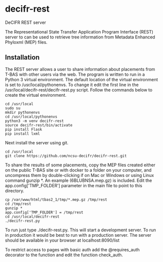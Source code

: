 # decifr-rest
DeCIFR REST server

The Representational State Transfer Application Program Interface (REST) server to can be used to retrieve tree information from Metadata  Enhanced Phyloxml (MEP) files.

## Installation

The REST server allows a user to share information about placements from T-BAS with other users via the web. The program is written to run in a Python 3 virtual environment. The default location of the virtual environment is set to /usr/local/pythonenvs. To change it edit the first line in the /usr/local/decifr-rest/decifr-rest.py script. Follow the commands below to create the virtual environment.

```
cd /usr/local
sudo su
mkdir pythonenvs
cd /usr/local/pythonenvs
python3 -m venv decifr-rest
source decifr-rest/bin/activate
pip install Flask
pip install lxml
```

Next install the server using git.

```
cd /usr/local
git clone https://github.com/ncsu-decifr/decifr-rest.git
```

To share the results of some placements, copy the MEP files created either on the public T-BAS site or with docker to a folder on your computer, and uncompress them by double-clicking if on Mac or Windows or using Linux command gunzip *. An example (6BLUBNSA.mep.gz) is included. Edit the app.config['TMP_FOLDER']  parameter in the main file to point to this directory.

```
cp /var/www/html/tbas2_1/tmp/*.mep.gz /tmp/rest
cd /tmp/rest
gunzip *
app.config['TMP_FOLDER'] = /tmp/rest
cd /usr/local/decifr-rest
./decifr-rest.py

```

To run just type ./decifr-rest.py. This will start a development server. To run in production it would be best to run with a production server. The server should be available in your browser at localhost:8090/list

To restrict access to pages with basic auth add the @requires_auth decorator to the function and edit the function check_auth.



